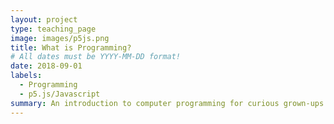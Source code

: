 ```yaml
---
layout: project
type: teaching_page
image: images/p5js.png
title: What is Programming?
# All dates must be YYYY-MM-DD format!
date: 2018-09-01
labels:
  - Programming
  - p5.js/Javascript
summary: An introduction to computer programming for curious grown-ups with little to know technical experience or background.
---
```


